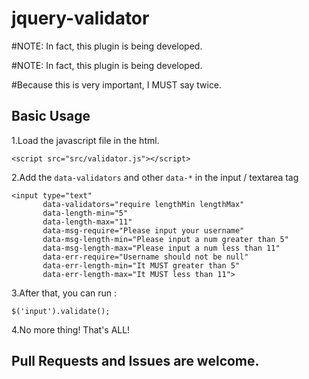 jquery-validator
================

#NOTE: In fact, this plugin is being developed.

#NOTE: In fact, this plugin is being developed.

#Because this is very important, I MUST say twice.


## Basic Usage

1.Load the javascript file in the html.

```
<script src="src/validator.js"></script>
```

2.Add the `data-validators` and other `data-*` in the input / textarea tag

```
<input type="text"
       data-validators="require lengthMin lengthMax"
       data-length-min="5"
       data-length-max="11"
       data-msg-require="Please input your username"
       data-msg-length-min="Please input a num greater than 5"
       data-msg-length-max="Please input a num less than 11"
       data-err-require="Username should not be null"
       data-err-length-min="It MUST greater than 5"
       data-err-length-max="It MUST less than 11">
```

3.After that, you can run :

```
$('input').validate();
```

4.No more thing! That's ALL!

## Pull Requests and Issues are welcome.